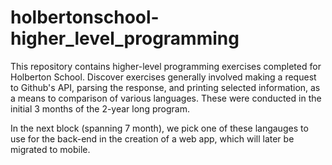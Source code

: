 # holbertonschool-higher_level_programming
This repository contains higher-level programming exercises completed for Holberton School.
Discover exercises generally involved making a request to Github's API, parsing the response, and printing selected information, as a means to comparison of various languages. These were conducted in the initial 3 months of the 2-year long program.

In the next block (spanning 7 month), we pick one of these langauges to use for the back-end in the creation of a web app, which will later be migrated to mobile.
